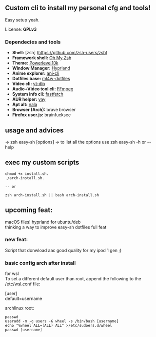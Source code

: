 ## Custom cli to install my personal cfg and tools!
Easy setup yeah.<br>

License: **GPLv3**

### Dependecies and tools
- **Shell:** [zsh] (https://github.com/zsh-users/zsh)
- **Framework shell:** [Oh My Zsh](https://github.com/ohmyzsh/ohmyzsh)  
- **Theme:** [Powerlevel10k](https://github.com/romkatv/powerlevel10k)  
- **Window Manager:** [Hyprland](https://wiki.hyprland.org/Getting-Started/Installation/)  
- **Anime explorer:** [ani-cli](https://github.com/pystardust/ani-cli)  
- **Dotfiles base:** [ml4w-dotfiles](https://github.com/mylinuxforwork/dotfiles)
- **Video cli:** [yt-dlp](https://github.com/yt-dlp/yt-dlp)  
- **Audio+Video tool cli:** [FFmpeg](https://github.com/FFmpeg/FFmpeg)  
- **System info cli:** [fastfetch](https://github.com/fastfetch-cli/fastfetch)  
- **AUR helper:** [yay](https://github.com/Jguer/yay)  
- **Apt alt:** [nala](https://github.com/volitank/nala)  
- **Browser (Arch):** brave browser  
- **Firefox user.js:** brainfucksec  

## usage and advices
-> zsh easy-sh [options]
-> to list all the options use
zsh easy-sh -h or --help

## exec my custom scripts
```dos
chmod +x install.sh.
./arch-install.sh.

-- or

zsh arch-install.sh || bash arch-install.sh
```

## upcoming feat:
macOS files!
hyprland for ubuntu/deb<br>
thinking a way to improve easy-sh
dotfiles full feat

### new feat:
Script that donwload aac good quality for my ipod 1 gen ;)

### basic config arch after install
for wsl<br>
To set a different default user than root, append the following to the /etc/wsl.conf file:<br>

[user]<br>
default=username<br>

archlinux root:
```dos
passwd
useradd -m -g users -G wheel -s /bin/bash [username]
echo "%wheel ALL=(ALL) ALL" >/etc/sudoers.d/wheel
passwd [username]
```
